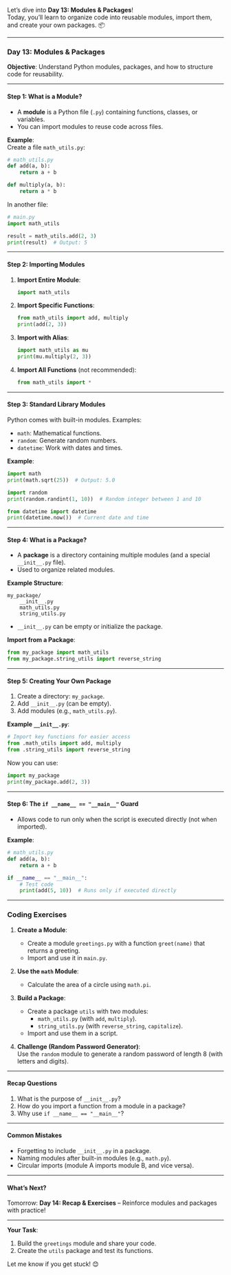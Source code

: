 Let’s dive into **Day 13: Modules & Packages**!  
Today, you’ll learn to organize code into reusable modules, import them, and create your own packages. 📦  

---

### **Day 13: Modules & Packages**  
**Objective**: Understand Python modules, packages, and how to structure code for reusability.  

---

#### **Step 1: What is a Module?**  
- A **module** is a Python file (`.py`) containing functions, classes, or variables.  
- You can import modules to reuse code across files.  

**Example**:  
Create a file `math_utils.py`:  
```python  
# math_utils.py  
def add(a, b):  
    return a + b  

def multiply(a, b):  
    return a * b  
```  

In another file:  
```python  
# main.py  
import math_utils  

result = math_utils.add(2, 3)  
print(result)  # Output: 5  
```  

---

#### **Step 2: Importing Modules**  
1. **Import Entire Module**:  
   ```python  
   import math_utils  
   ```  

2. **Import Specific Functions**:  
   ```python  
   from math_utils import add, multiply  
   print(add(2, 3))  
   ```  

3. **Import with Alias**:  
   ```python  
   import math_utils as mu  
   print(mu.multiply(2, 3))  
   ```  

4. **Import All Functions** (not recommended):  
   ```python  
   from math_utils import *  
   ```  

---

#### **Step 3: Standard Library Modules**  
Python comes with built-in modules. Examples:  
- `math`: Mathematical functions.  
- `random`: Generate random numbers.  
- `datetime`: Work with dates and times.  

**Example**:  
```python  
import math  
print(math.sqrt(25))  # Output: 5.0  

import random  
print(random.randint(1, 10))  # Random integer between 1 and 10  

from datetime import datetime  
print(datetime.now())  # Current date and time  
```  

---

#### **Step 4: What is a Package?**  
- A **package** is a directory containing multiple modules (and a special `__init__.py` file).  
- Used to organize related modules.  

**Example Structure**:  
```
my_package/  
    __init__.py  
    math_utils.py  
    string_utils.py  
```  

- `__init__.py` can be empty or initialize the package.  

**Import from a Package**:  
```python  
from my_package import math_utils  
from my_package.string_utils import reverse_string  
```  

---

#### **Step 5: Creating Your Own Package**  
1. Create a directory: `my_package`.  
2. Add `__init__.py` (can be empty).  
3. Add modules (e.g., `math_utils.py`).  

**Example `__init__.py`**:  
```python  
# Import key functions for easier access  
from .math_utils import add, multiply  
from .string_utils import reverse_string  
```  

Now you can use:  
```python  
import my_package  
print(my_package.add(2, 3))  
```  

---

#### **Step 6: The `if __name__ == "__main__"` Guard**  
- Allows code to run only when the script is executed directly (not when imported).  

**Example**:  
```python  
# math_utils.py  
def add(a, b):  
    return a + b  

if __name__ == "__main__":  
    # Test code  
    print(add(5, 10))  # Runs only if executed directly  
```  

---

### **Coding Exercises**  
1. **Create a Module**:  
   - Create a module `greetings.py` with a function `greet(name)` that returns a greeting.  
   - Import and use it in `main.py`.  

2. **Use the `math` Module**:  
   - Calculate the area of a circle using `math.pi`.  

3. **Build a Package**:  
   - Create a package `utils` with two modules:  
     - `math_utils.py` (with `add`, `multiply`).  
     - `string_utils.py` (with `reverse_string`, `capitalize`).  
   - Import and use them in a script.  

4. **Challenge (Random Password Generator)**:  
   Use the `random` module to generate a random password of length 8 (with letters and digits).  

---

#### **Recap Questions**  
1. What is the purpose of `__init__.py`?  
2. How do you import a function from a module in a package?  
3. Why use `if __name__ == "__main__"`?  

---

#### **Common Mistakes**  
- Forgetting to include `__init__.py` in a package.  
- Naming modules after built-in modules (e.g., `math.py`).  
- Circular imports (module A imports module B, and vice versa).  

---

#### **What’s Next?**  
Tomorrow: **Day 14: Recap & Exercises** – Reinforce modules and packages with practice!  

---

**Your Task**:  
1. Build the `greetings` module and share your code.  
2. Create the `utils` package and test its functions.  

Let me know if you get stuck! 😊
